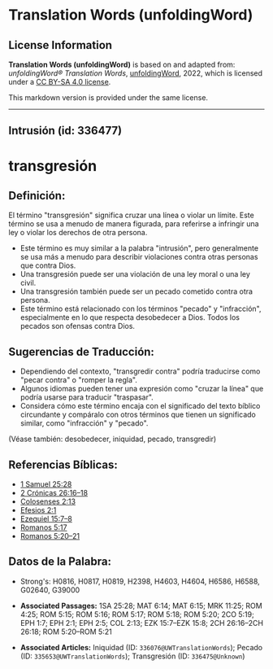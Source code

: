 # Translation Words (unfoldingWord)

## License Information

**Translation Words (unfoldingWord)** is based on and adapted from: _unfoldingWord® Translation Words_, [unfoldingWord](https://unfoldingword.org/utw), 2022, which is licensed under a [CC BY-SA 4.0 license](https://creativecommons.org/licenses/by-sa/4.0/legalcode.en).

This markdown version is provided under the same license.



--------------------------------

## Intrusión (id: 336477)

transgresión
============

Definición:
-----------

El término "transgresión" significa cruzar una línea o violar un límite. Este término se usa a menudo de manera figurada, para referirse a infringir una ley o violar los derechos de otra persona.

* Este término es muy similar a la palabra "intrusión", pero generalmente se usa más a menudo para describir violaciones contra otras personas que contra Dios.
* Una transgresión puede ser una violación de una ley moral o una ley civil.
* Una transgresión también puede ser un pecado cometido contra otra persona.
* Este término está relacionado con los términos "pecado" y "infracción", especialmente en lo que respecta desobedecer a Dios. Todos los pecados son ofensas contra Dios.

Sugerencias de Traducción:
--------------------------

* Dependiendo del contexto, "transgredir contra" podría traducirse como "pecar contra" o "romper la regla".
* Algunos idiomas pueden tener una expresión como "cruzar la línea" que podría usarse para traducir "traspasar".
* Considera cómo este término encaja con el significado del texto bíblico circundante y compáralo con otros términos que tienen un significado similar, como "infracción" y "pecado".

(Véase también: desobedecer, iniquidad, pecado, transgredir)

Referencias Bíblicas:
---------------------

* [1 Samuel 25:28](https://ref.ly/1Sam25:28)
* [2 Crónicas 26:16–18](https://ref.ly/2Chr26:16-2Chr26:18)
* [Colosenses 2:13](https://ref.ly/Col2:13)
* [Efesios 2:1](https://ref.ly/Eph2:1)
* [Ezequiel 15:7–8](https://ref.ly/Ezek15:7-Ezek15:8)
* [Romanos 5:17](https://ref.ly/Rom5:17)
* [Romanos 5:20–21](https://ref.ly/Rom5:20-Rom5:21)

Datos de la Palabra:
--------------------

* Strong's: H0816, H0817, H0819, H2398, H4603, H4604, H6586, H6588, G02640, G39000

* **Associated Passages:** 1SA 25:28; MAT 6:14; MAT 6:15; MRK 11:25; ROM 4:25; ROM 5:15; ROM 5:16; ROM 5:17; ROM 5:18; ROM 5:20; 2CO 5:19; EPH 1:7; EPH 2:1; EPH 2:5; COL 2:13; EZK 15:7–EZK 15:8; 2CH 26:16–2CH 26:18; ROM 5:20–ROM 5:21
* **Associated Articles:** Iniquidad (ID: `336076@UWTranslationWords`); Pecado (ID: `335653@UWTranslationWords`); Transgresión (ID: `336475@Unknown`)

